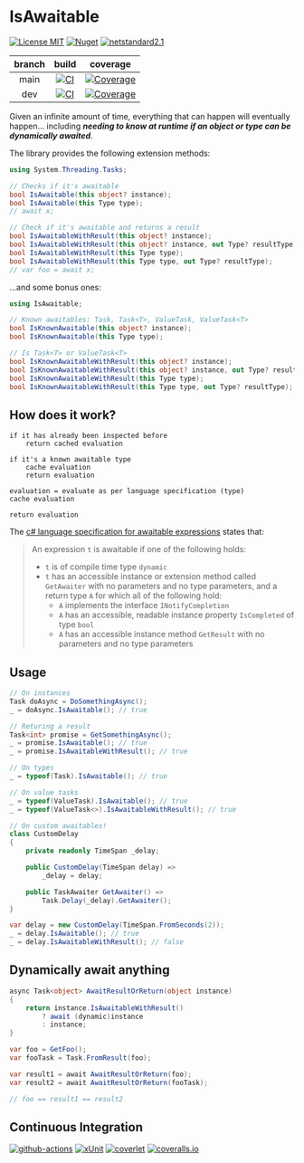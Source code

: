 # IsAwaitable

[![License MIT](https://img.shields.io/badge/license-MIT-green)](LICENSE)
[![Nuget](https://img.shields.io/nuget/v/IsAwaitable)](https://www.nuget.org/packages/IsAwaitable)
[![netstandard2.1](https://img.shields.io/badge/netstandard-2.1-blue)](https://docs.microsoft.com/en-us/dotnet/standard/net-standard#net-implementation-support)

| branch | build | coverage |
|:------:|:-----:|:--------:|
| main   | [![CI](https://img.shields.io/github/workflow/status/tommasobertoni/IsAwaitable/CI/main)](https://github.com/tommasobertoni/IsAwaitable/actions?query=workflow%3ACI+branch%3Amain) | [![Coverage](https://img.shields.io/coveralls/github/tommasobertoni/IsAwaitable/main)](https://coveralls.io/github/tommasobertoni/IsAwaitable?branch=main) |
| dev    | [![CI](https://img.shields.io/github/workflow/status/tommasobertoni/IsAwaitable/CI/dev)](https://github.com/tommasobertoni/IsAwaitable/actions?query=workflow%3ACI+branch%3Adev) | [![Coverage](https://img.shields.io/coveralls/github/tommasobertoni/IsAwaitable/dev)](https://coveralls.io/github/tommasobertoni/IsAwaitable?branch=dev) |

Given an infinite amount of time, everything that can happen will eventually happen... including _**needing to know at runtime if an object or type can be dynamically awaited**_.

The library provides the following extension methods:

```csharp
using System.Threading.Tasks;

// Checks if it's awaitable
bool IsAwaitable(this object? instance);
bool IsAwaitable(this Type type);
// await x;

// Check if it's awaitable and returns a result
bool IsAwaitableWithResult(this object? instance);
bool IsAwaitableWithResult(this object? instance, out Type? resultType);
bool IsAwaitableWithResult(this Type type);
bool IsAwaitableWithResult(this Type type, out Type? resultType);
// var foo = await x;
```
...and some bonus ones:
```csharp
using IsAwaitable;

// Known awaitables: Task, Task<T>, ValueTask, ValueTask<T>
bool IsKnownAwaitable(this object? instance);
bool IsKnownAwaitable(this Type type);

// Is Task<T> or ValueTask<T>
bool IsKnownAwaitableWithResult(this object? instance);
bool IsKnownAwaitableWithResult(this object? instance, out Type? resultType);
bool IsKnownAwaitableWithResult(this Type type);
bool IsKnownAwaitableWithResult(this Type type, out Type? resultType);
```

## How does it work?

```
if it has already been inspected before
    return cached evaluation

if it's a known awaitable type
    cache evaluation
    return evaluation

evaluation = evaluate as per language specification (type)
cache evaluation

return evaluation
```

The [c# language specification for awaitable expressions](https://docs.microsoft.com/en-us/dotnet/csharp/language-reference/language-specification/expressions#awaitable-expressions) states that:

> An expression `t` is awaitable if one of the following holds:
> * `t` is of compile time type `dynamic`
> *  `t` has an accessible instance or extension method called `GetAwaiter` with no parameters and no type parameters, and a return type `A` for which all of the following hold:
>    * `A` implements the interface `INotifyCompletion`
>    * `A` has an accessible, readable instance property `IsCompleted` of type `bool`
>    * `A` has an accessible instance method `GetResult` with no parameters and no type parameters

## Usage

```csharp
// On instances
Task doAsync = DoSomethingAsync();
_ = doAsync.IsAwaitable(); // true

// Returing a result
Task<int> promise = GetSomethingAsync();
_ = promise.IsAwaitable(); // true
_ = promise.IsAwaitableWithResult(); // true

// On types
_ = typeof(Task).IsAwaitable(); // true

// On value tasks
_ = typeof(ValueTask).IsAwaitable(); // true
_ = typeof(ValueTask<>).IsAwaitableWithResult(); // true

// On custom awaitables!
class CustomDelay
{
    private readonly TimeSpan _delay;

    public CustomDelay(TimeSpan delay) =>
        _delay = delay;

    public TaskAwaiter GetAwaiter() =>
        Task.Delay(_delay).GetAwaiter();
}

var delay = new CustomDelay(TimeSpan.FromSeconds(2));
_ = delay.IsAwaitable(); // true
_ = delay.IsAwaitableWithResult(); // false
```

## Dynamically await anything
```csharp
async Task<object> AwaitResultOrReturn(object instance)
{
    return instance.IsAwaitableWithResult()
        ? await (dynamic)instance
        : instance;
}

var foo = GetFoo();
var fooTask = Task.FromResult(foo);

var result1 = await AwaitResultOrReturn(foo);
var result2 = await AwaitResultOrReturn(fooTask);

// foo == result1 == result2
```

## Continuous Integration

[![github-actions](https://img.shields.io/badge/using-GitHub%20Actions-2088FF)](https://github.com/features/actions)
[![xUnit](https://img.shields.io/badge/using-xUnit-512bd4)](https://xunit.net/)
[![coverlet](https://img.shields.io/badge/using-coverlet-512bd4)](https://github.com/coverlet-coverage/coverlet)
[![coveralls.io](https://img.shields.io/badge/using-coveralls.io-c05547)](https://coveralls.io/)
